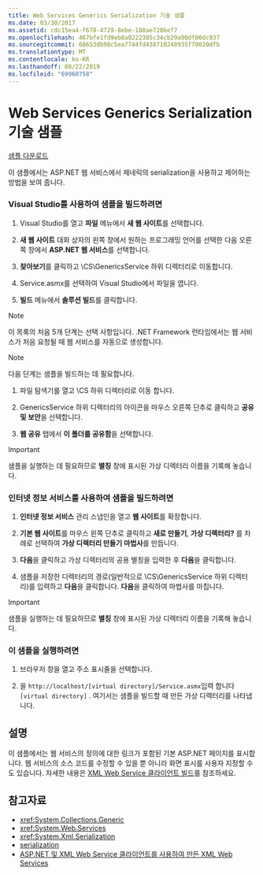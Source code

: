 ```yaml
---
title: Web Services Generics Serialization 기술 샘플
ms.date: 03/30/2017
ms.assetid: cdc15ea4-f678-4729-8ebe-188ae720bef7
ms.openlocfilehash: 467bfe1fd9eb8a0222385c34cb29a90df00dc937
ms.sourcegitcommit: 68653db98c5ea7744fd438710248935f70020dfb
ms.translationtype: MT
ms.contentlocale: ko-KR
ms.lasthandoff: 08/22/2019
ms.locfileid: "69960758"
---
```

# <a name="web-services-generics-serialization-technology-sample"></a>Web Services Generics Serialization 기술 샘플
[샘플 다운로드](https://download.microsoft.com/download/4/7/B/47B2164C-E780-4B10-8DE4-2CB5B886E0A6/Technologies/Serialization/Xml%20Serialization/GenericsSerialization.zip.exe)  
  
 이 샘플에서는 ASP.NET 웹 서비스에서 제네릭의 serialization을 사용하고 제어하는 방법을 보여 줍니다.  
  
### <a name="to-build-the-sample-using-visual-studio"></a>Visual Studio를 사용하여 샘플을 빌드하려면  
  
1. Visual Studio를 열고 **파일** 메뉴에서 **새 웹 사이트**를 선택합니다.  
  
2. **새 웹 사이트** 대화 상자의 왼쪽 창에서 원하는 프로그래밍 언어를 선택한 다음 오른쪽 창에서 **ASP.NET 웹 서비스**를 선택합니다.  
  
3. **찾아보기**를 클릭하고 \CS\GenericsService 하위 디렉터리로 이동합니다.  
  
4. Service.asmx를 선택하여 Visual Studio에서 파일을 엽니다.  
  
5. **빌드** 메뉴에서 **솔루션 빌드**를 클릭합니다.  
  
> [!NOTE]
> 이 목록의 처음 5개 단계는 선택 사항입니다. .NET Framework 런타임에서는 웹 서비스가 처음 요청될 때 웹 서비스를 자동으로 생성합니다.  
  
> [!NOTE]
> 다음 단계는 샘플을 빌드하는 데 필요합니다.  
  
1. 파일 탐색기를 열고 \CS 하위 디렉터리로 이동 합니다.  
  
2. GenericsService 하위 디렉터리의 아이콘을 마우스 오른쪽 단추로 클릭하고 **공유 및 보안**을 선택합니다.  
  
3. **웹 공유** 탭에서 **이 폴더를 공유함**을 선택합니다.  
  
> [!IMPORTANT]
> 샘플을 실행하는 데 필요하므로 **별칭** 창에 표시된 가상 디렉터리 이름을 기록해 놓습니다.  
  
### <a name="to-build-the-sample-using-internet-information-services"></a>인터넷 정보 서비스를 사용하여 샘플을 빌드하려면  
  
1. **인터넷 정보 서비스** 관리 스냅인을 열고 **웹 사이트**를 확장합니다.  
  
2. **기본 웹 사이트**를 마우스 왼쪽 단추로 클릭하고 **새로 만들기**, **가상 디렉터리?** 를 차례로 선택하여 **가상 디렉터리 만들기 마법사**를 만듭니다.  
  
3. **다음**을 클릭하고 가상 디렉터리의 공용 별칭을 입력한 후 **다음**을 클릭합니다.  
  
4. 샘플을 저장한 디렉터리의 경로(일반적으로 \CS\GenericsService 하위 디렉터리)를 입력하고 **다음**을 클릭합니다. **다음**을 클릭하여 마법사를 마칩니다.  
  
> [!IMPORTANT]
> 샘플을 실행하는 데 필요하므로 **별칭** 창에 표시된 가상 디렉터리 이름을 기록해 놓습니다.  
  
### <a name="to-run-the-sample"></a>이 샘플을 실행하려면  
  
1. 브라우저 창을 열고 주소 표시줄을 선택합니다.  
  
2. 을 `http://localhost/[virtual directory]/Service.asmx`입력 합니다 `[virtual directory]` . 여기서는 샘플을 빌드할 때 만든 가상 디렉터리를 나타냅니다.  
  
## <a name="remarks"></a>설명  
 이 샘플에서는 웹 서비스의 정의에 대한 링크가 포함된 기본 ASP.NET 페이지를 표시합니다. 웹 서비스의 소스 코드를 수정할 수 있을 뿐 아니라 화면 표시를 사용자 지정할 수도 있습니다. 자세한 내용은 [XML Web Service 클라이언트 빌드](https://docs.microsoft.com/previous-versions/dotnet/netframework-4.0/w3h45ebk(v=vs.100))를 참조하세요.  
  
## <a name="see-also"></a>참고자료

- <xref:System.Collections.Generic>
- <xref:System.Web.Services>
- <xref:System.Xml.Serialization>
- [serialization](../../../docs/standard/serialization/index.md)
- [ASP.NET 및 XML Web Service 클라이언트를 사용하여 만든 XML Web Services](https://docs.microsoft.com/previous-versions/dotnet/netframework-4.0/7bkzywba(v=vs.100))
